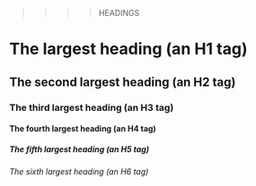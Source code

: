 >>>> HEADINGS

# The largest heading (an H1 tag)
## The second largest heading (an H2 tag)
### The third largest heading (an H3 tag)
#### The fourth largest heading (an H4 tag)
##### The fifth largest heading (an H5 tag)
###### The sixth largest heading (an H6 tag)
